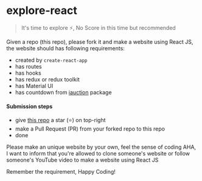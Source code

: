 # explore-react

> It's time to explore ⚡️, No Score in this time but recommended

Given a repo (this repo), please fork it and make a website using React JS, the website should has following requirements:

- created by `create-react-app`
- has routes
- has hooks
- has redux or redux toolkit
- has Material UI
- has countdown from [iauction](https://npmjs.com/iauction) package

#### Submission steps

- give [this repo](https://github.com/dTS-x-Techready-2022/explore-react/new/master) a star (⭐️) on top-right
- make a Pull Request (PR) from your forked repo to this repo
- done


Please make an unique website by your own, feel the sense of coding
AHA, I want to inform that you're allowed to clone someone's website or follow someone's YouTube video to make a website using React JS

Remember the requirement, Happy Coding!
